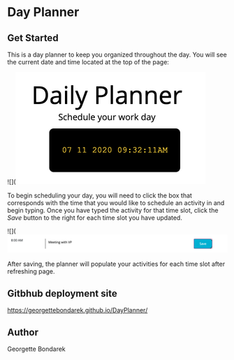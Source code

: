 # Day Planner

## Get Started

This is a day planner to keep you organized throughout the day.  You will see the current date and time located at the top of the page:

![](![screenshot](assets/DateandTime.png)

To begin scheduling your day, you will need to click the box that corresponds with the time that you would like to schedule an activity in and begin typing. Once you have typed the activity for that time slot, click the *Save* button to the right for each time slot you have updated.  

![](![screenshot](assets/timeBlock.png)

After saving, the planner will populate your activities for each time slot after refreshing page. 


## Gitbhub deployment site
https://georgettebondarek.github.io/DayPlanner/


## Author

Georgette Bondarek 
